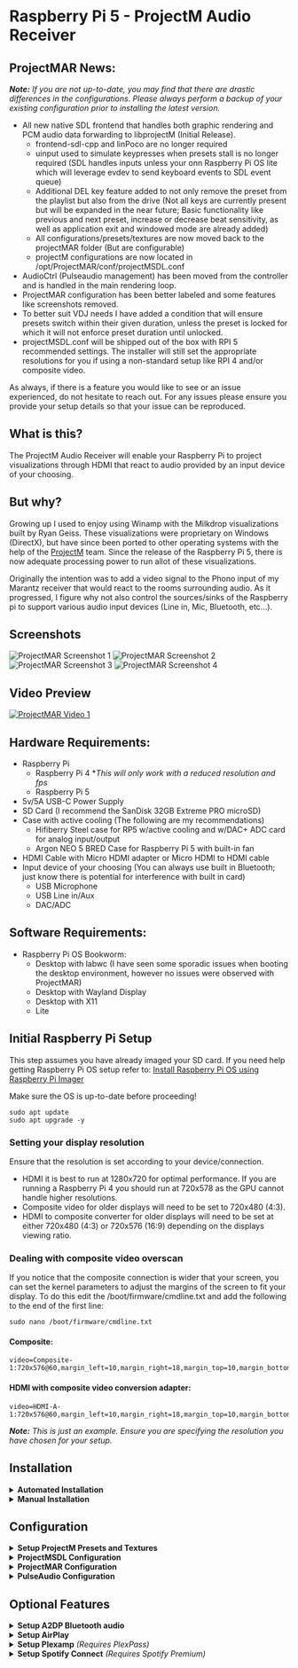 # Raspberry Pi 5 - ProjectM Audio Receiver

## ProjectMAR News:
***Note:** If you are not up-to-date, you may find that there are drastic differences in the configurations.  Please always perform a backup of your existing configuration prior to installing the latest version.*

 - All new native SDL frontend that handles both graphic rendering and PCM audio data forwarding to libprojectM (Initial Release).
   - frontend-sdl-cpp and linPoco are no longer required
   - uinput used to simulate keypresses when presets stall is no longer required (SDL handles inputs unless your onn Raspberry Pi OS lite which will leverage evdev to send keyboard events to SDL event queue)
   - Additional DEL key feature added to not only remove the preset from the playlist but also from the drive (Not all keys are currently present but will be expanded in the near future; Basic functionality like previous and next preset, increase or decrease beat sensitivity, as well as application exit and windowed mode are already added)
   - All configurations/presets/textures are now moved back to the projectMAR folder (But are configurable)
   - projectM configurations are now located in /opt/ProjectMAR/conf/projectMSDL.conf
 - AudioCtrl (Pulseaudio management) has been moved from the controller and is handled in the main rendering loop.
 - ProjectMAR configuration has been better labeled and some features like screenshots removed.
 - To better suit VDJ needs I have added a condition that will ensure presets switch within their given duration, unless the preset is locked for which it will not enforce preset duration until unlocked.
 - projectMSDL.conf will be shipped out of the box with RPI 5 recommended settings.  The installer will still set the appropriate resolutions for you if using a non-standard setup like RPI 4 and/or composite video.

 As always, if there is a feature you would like to see or an issue experienced, do not hesitate to reach out.  For any issues please ensure you provide your setup details so that your issue can be reproduced.

## What is this?
The ProjectM Audio Receiver will enable your Raspberry Pi to project visualizations through HDMI that react to audio provided by an input device of your choosing.  

## But why?
Growing up I used to enjoy using Winamp with the Milkdrop visualizations built by Ryan Geiss.  These visualizations were proprietary on Windows (DirectX), but have since been ported to other operating systems with the help of the [ProjectM](https://github.com/projectM-visualizer/projectm/tree/master) team.  Since the release of the Raspberry Pi 5, there is now adequate processing power to run allot of these visualizations.

Originally the intention was to add a video signal to the Phono input of my Marantz receiver that would react to the rooms surrounding audio.  As it progressed, I figure why not also control the sources/sinks of the Raspberry pi to support various audio input devices (Line in, Mic, Bluetooth, etc...).

## Screenshots
![ProjectMAR Screenshot 1](https://github.com/kholbrook1303/RPI5-Bookworm-ProjectM-Audio-Receiver/blob/main/resources/preview1.png)
![ProjectMAR Screenshot 2](https://github.com/kholbrook1303/RPI5-Bookworm-ProjectM-Audio-Receiver/blob/main/resources/preview2.png)
![ProjectMAR Screenshot 3](https://github.com/kholbrook1303/RPI5-Bookworm-ProjectM-Audio-Receiver/blob/main/resources/preview3.png)
![ProjectMAR Screenshot 4](https://github.com/kholbrook1303/RPI5-Bookworm-ProjectM-Audio-Receiver/blob/main/resources/preview4.png)

## Video Preview
[![ProjectMAR Video 1](https://img.youtube.com/vi/8kj53j3EDec/0.jpg)](https://www.youtube.com/watch?v=8kj53j3EDec)

## Hardware Requirements:

- Raspberry Pi
  - Raspberry Pi 4  **This will only work with a reduced resolution and fps*
  - Raspberry Pi 5
- 5v/5A USB-C Power Supply
- SD Card (I recommend the SanDisk 32GB Extreme PRO microSD)
- Case with active cooling (The following are my recommendations)
    - Hifiberry Steel case for RP5 w/active cooling and w/DAC+ ADC card for analog input/output
    - Argon NEO 5 BRED Case for Raspberry Pi 5 with built-in fan
- HDMI Cable with Micro HDMI adapter or Micro HDMI to HDMI cable
- Input device of your choosing (You can always use built in Bluetooth; just know there is potential for interference with built in card)
    - USB Microphone
    - USB Line in/Aux
    - DAC/ADC

## Software Requirements:
- Raspberry Pi OS Bookworm:
  - Desktop with labwc (I have seen some sporadic issues when booting the desktop environment, however no issues were observed with ProjectMAR)
  - Desktop with Wayland Display
  - Desktop with X11
  - Lite

## Initial Raspberry Pi Setup
This step assumes you have already imaged your SD card.  If you need help getting Raspberry Pi OS setup refer to: [Install Raspberry Pi OS using Raspberry Pi Imager](https://www.raspberrypi.com/software/)

Make sure the OS is up-to-date before proceeding!
```
sudo apt update
sudo apt upgrade -y
```

### Setting your display resolution
Ensure that the resolution is set according to your device/connection.  
- HDMI it is best to run at 1280x720 for optimal performance.  If you are running a Raspberry Pi 4 you should run at 720x578 as the GPU cannot handle higher resolutions.
- Composite video for older displays will need to be set to 720x480 (4:3).  
- HDMI to composite converter for older displays will need to be set at either 720x480 (4:3) or 720x576 (16:9) depending on the displays viewing ratio.

### Dealing with composite video overscan
If you notice that the composite connection is wider that your screen, you can set the kernel parameters to adjust the margins of the screen to fit your display.  To do this edit the /boot/firmware/cmdline.txt and add the following to the end of the first line:
```
sudo nano /boot/firmware/cmdline.txt
```

#### Composite:
```
video=Composite-1:720x576@60,margin_left=10,margin_right=18,margin_top=10,margin_bottom=20
```

#### HDMI with composite video conversion adapter:
```
video=HDMI-A-1:720x576@60,margin_left=10,margin_right=18,margin_top=10,margin_bottom=20
```
***Note:** This is just an example.  Ensure you are specifying the resolution you have chosen for your setup.*

## Installation

<details>
<summary><b>Automated Installation</b></summary>

### Install projectM, frontend SDL, and projectMAR using the new setup script

ProjectMAR installer is comprised of 2 optional installation modes:
- minimal: This will install everything but configure nothing.  This is a more advanced approach.
- optimal: This will set all of the projectMSDL configurations accordingly as well as set you resolution for ProjectMAR.  This is for users that just want it to function out-of-box.

ProjectMAR installer also supports the following optional plugins:
- a2dp: Bluetooth audio
- shairport-sync: Airplay casting support
- plexamp: PlexAmp casting support and web UI for library control (Requires Plex Pass)
- spotifyd: Spotify Connect (Requires premium subscription)

See below for usage instructions and examples.

#### Installer Usage:
```
Usage: install.sh [-m <value>] [-p <value>]
- a     Instructs the installer to setup an autostart entry for projectMAR (Default: false)
- m     Specifies the mode to install.
        The following modes are supported:
        - minimal           Base installtion for ProjectMAR)
        - optimized         Installtion with optimized configuration for ProjectMAR)
- p     Specifies the plugins you want installed (comma seperated list)
        The following plugins are supported:
        - a2dp              Bluetooth audio
        - shairport-sync    Airplay
        - spotifyd          Spotify Connect (Premium Subscription Required)
        - plexamp           Plexamp (Plex Pass Subscription Required)
```

#### Minimal Installation
```
curl -sSL https://raw.githubusercontent.com/kholbrook1303/RPI5-Bookworm-ProjectM-Audio-Receiver/dev/bin/install.sh | sudo bash -s -- -m minimal
```

#### Optimized Installation with Startup
```
curl -sSL https://raw.githubusercontent.com/kholbrook1303/RPI5-Bookworm-ProjectM-Audio-Receiver/dev/bin/install.sh | sudo bash -s -- -m optimized -a
```

#### Optimized Installation with Startup and plugins
```
curl -sSL https://raw.githubusercontent.com/kholbrook1303/RPI5-Bookworm-ProjectM-Audio-Receiver/dev/bin/install.sh | sudo bash -s -- -m optimized -a -p a2dp,shairport-sync,spotifyd,plexamp
```

#### Uninstall
```
curl -sSL https://raw.githubusercontent.com/kholbrook1303/RPI5-Bookworm-ProjectM-Audio-Receiver/dev/bin/install.sh | sudo bash -s -- -m uninstall
```

<i><b>Note:</b> Once the script has completed the system will be rebooted.  
If you enabled autostart on the installer the system should come up ready to go, otherwise
- Desktop OS: Run the projectMAR.sh shortcut on the desktop or run '/opt/ProjectMAR/env/bin/python3 /opt/ProjectMAR/projectMAR.py' to execute projectMAR.  
- Lite OS: Run '/opt/ProjectMAR/env/bin/python3 /opt/ProjectMAR/projectMAR.py' to execute projectMAR</i>
</details>

<details>
<summary><b>Manual Installation</b></summary></br>

  Lets add a directory to store our builds so we dont clutter the home directory
  ```
  mkdir -p /tmp/Builds
  ```

  ### Building ProjectM and Dependencies
  It is advised to only use the releases tested here as they are version controlled to ensure a seamless experience.

  <details>
  <summary><b>Building libprojectM</b></summary>

  ### Install the build tools and dependencies
  Get the mandatory packages:
  ```
  sudo apt install build-essential cmake libgl1-mesa-dev mesa-common-dev libglm-dev mesa-utils flex bison openssl libssl-dev git
  ```

  ### Download/extract/build libprojectM
  The current build this project uses is 4.0.0.  There is currently a bug in later releases that impact performance on the Raspberry Pi.
  ```
  cd /tmp/Builds
  wget https://github.com/projectM-visualizer/projectm/releases/download/v4.1.4/libprojectM-4.1.4.tar.gz
  tar xf libprojectM-4.1.4.tar.gz
  cd /tmp/Builds/libprojectM-4.1.4/
  mkdir build
  cd build
  cmake -DENABLE_GLES=ON -DCMAKE_BUILD_TYPE=Release -DCMAKE_INSTALL_PREFIX=/usr/local ..
  cmake --build . --parallel && sudo cmake --build . --target install
  ```

  </details>

  <details>
  <summary><b>Installing ProjectMAR</b></summary>

  ### Install the dependencies
  Install ProjectMAR dependencies
  ```
  sudo apt install pulseaudio python3-dev gcc
  ```

  Ensure that your account has permissions to input
  ```
  sudo usermod -aG input $USER
  ```

  Check to ensure your device is configured for PulseAudio by going to sudo raspi-config, then select Advanced Options - Audio Config - PulseAudio (Reboot if you made any changes)

  ### Download and setup ProjectM Audio Receiver from source
  Pull the sources from Github and copy files to installation directory (Make sure you replace $GROUP:$USER with the appropriate user and group)
  ```
  cd /tmp/Builds
  git clone https://github.com/kholbrook1303/RPI5-Bookworm-ProjectM-Audio-Receiver.git
  sudo mkdir /opt/ProjectMAR
  sudo cp -r /tmp/Builds/RPI5-Bookworm-ProjectM-Audio-Receiver/* /opt/ProjectMAR/
  sudo chown $GROUP:$USER /opt/ProjectMAR/ -R
  sudo chmod 777 -R /opt/ProjectMAR
  ```

  ### Setup Python virtual environment
  Install the virtual environment
  ```
  cd /opt/ProjectMAR/
  python3 -m venv env
  ```

  ### Get all Python dependencies
  Install all Python dependencies
  ```
  /opt/ProjectMAR/env/bin/python3 -m pip install -r requirements.txt
  ```

  ### Force the Open GL version

  Open the '/etc/environment' file to set environment variables
  ```
  sudo nano /etc/environment
  ```

  Add the following entry
  ```
  MESA_GL_VERSION_OVERRIDE=4.5
  ```

  ## Environment Specific Startup Instructions
  <details>
  <summary><b>RPI OS Desktop Instructions</b></summary>
  
  ### Setup the auto start on boot

  Add ProjectMAR to autostart
  ```
  sudo nano /etc/xdg/autostart/projectm.desktop
  ```

  Add the following configuration
  ```
  [Desktop Entry]
  Name=ProjectMAR
  Exec=/opt/ProjectMAR/env/bin/python3 /opt/ProjectMAR/projectMAR.py
  Type=Application
  ```
  </details>

  <details>
  <summary><b>RPI OS Lite Instructions</b></summary>

  ### Setup the auto start on boot

  Enable autologon if using the lite version of RPI OS

  Enable auto-logon.  Run the following command and then navigate to System Options -> Boot / Auto Logon -> Console Auto Logon
  ```
  sudo raspi-config
  ```

  ### Create a startup service
  Create a service by running
  ```
  sudo nano /etc/systemd/user/projectm.service
  ```

  ```
  [Unit]
  Description=ProjectMAR

  [Service]
  Type=simple
  ExecStart=/opt/ProjectMAR/env/bin/python3 /opt/ProjectMAR/projectMAR.py
  Restart=on-failure

  [Install]
  WantedBy=default.target
  ```

  Enable and start the service
  ```
  systemctl --user enable projectm
  systemctl --user start projectm
  ```
  </details>

  </details>

</details>

## Configuration

<details>
<summary><b>Setup ProjectM Presets and Textures</b></summary></br>

***Note:** If you ran the automated installation you already have my presets applied.  Proceed if you would like to add or change anything.*

The preset files define the visualizations via pixel shaders and Milkdrop-style equations and parameters.  The projectM library does not ship with any presets or textures so you want to grab them and deploy them.

There are many options available to you for presets and textures.  In the following I have outlined 3 options:
  <details>
  <summary><b>GitHub Repo - RPI5-ProjectM-Presets-Textures</b> <i>My hand selected presets and textures for the latest libprojectM release for the Raspberry Pi 5</i></summary>

  ### Download and move the presets and textures
  ```
  mkdir -p /tmp/Builds
  cd /tmp/Builds
  git clone https://github.com/kholbrook1303/RPI5-ProjectM-Presets-Textures.git
  cp /tmp/Builds/RPI5-ProjectM-Presets-Textures/presets/ /opt/ProjectMAR/ -R
  cp /tmp/Builds/RPI5-ProjectM-Presets-Textures/textures/ /opt/ProjectMAR/ -R
  ```

  </details>

  <details>
  <summary><b>GitHub Repo - projectM-presets-rpi5</b> <i>Presets and textures repository managed by mickabrig7, and benchmarked for the Raspberry Pi 5</i></summary>

  ### Download and move the presets and textures
  *Special thank you to [mickabrig7](https://github.com/mickabrig7/projectM-presets-rpi5) for benchmarking 11,233 presets to narrow down a package specially for the Raspberry Pi 5!*
  ```
  mkdir -p /tmp/Builds
  cd /tmp/Builds
  git clone https://github.com/mickabrig7/projectM-presets-rpi5.git
  cp /tmp/Builds/projectM-presets-rpi5/presets/ /opt/ProjectMAR/ -R
  cp /tmp/Builds/projectM-presets-rpi5/textures/ /opt/ProjectMAR/ -R
  ```

  Adjust /opt/ProjectMAR/conf/projectMSDL.conf to include the preset and texture directories
  ```
  projectM.presetPath = /opt/ProjectMAR/presets
  projectM.texturePath = /opt/ProjectMAR/textures
  ```

  </details>


  <details>
  <summary><b>Manual Method</b> <i>Resources to obtain community presets and textures</i></summary>

  ### General Presets and Textures:
  Textures:
  - [Base Milkdrop texture pack](https://github.com/projectM-visualizer/presets-milkdrop-texture-pack) - Recommended for
    use with _any_ preset pack!

  Presets:
  - [Cream of the Crop Pack](https://github.com/projectM-visualizer/presets-cream-of-the-crop) - A collection of about 10K
    presets compiled by Jason Fletcher. Currently, projectM's default preset pack.
  - [Classic projectM Presets](https://github.com/projectM-visualizer/presets-projectm-classic) - A bit over 4K presets
    shipped with previous versions of projectM.
  - [Milkdrop 2 Presets](https://github.com/projectM-visualizer/presets-milkdrop-original) - The original preset
    collection shipped with Milkdrop and Winamp.
  - [En D Presets](https://github.com/projectM-visualizer/presets-en-d) - About 50 presets created by "En D".

  </br></details>

</details>

<details>
<summary><b>ProjectMSDL Configuration</b></summary></br>

***Note:** If you ran the automated installation you already have the appropriate settings applied.  Only proceed if you would like to apply additional configurations.  I have performed testing of this in Desktop with the resolution set higher but with fullscreen exclusive set to 1280x720 however the performance did not improve.  Furthermore when exclusive mode is enabled but not fullscreen, you will get a cursor that can only be removed by hitting escape.  While this also sounds strange, only set the window size resolution.*


Adjust /opt/ProjectMAR/projectMSDL.conf to suit the Raspberry Pi.  Change the following configurations to the below:
```
window.fullscreen = true

# If using a Raspberry Pi 4, ensure this is set to no more than 720x480 and the projectM.fps is set to 30
window.width = 1280
window.height = 720

projectM.presetPath = /opt/ProjectMAR/presets
projectM.texturePath = /opt/ProjectMAR/textures

## This setting is optional
projectM.displayDuration = 60

## This setting is optional
projectM.shuffleEnabled = false

projectM.meshX = 64
projectM.meshY = 32

projectM.transitionDuration = 0

## These settings are optional (When enabled a preset transition will occur on a "hard cut")
projectM.hardCutsEnabled = true
projectM.hardCutDuration = 30
```

</details>

<details>
<summary><b>ProjectMAR Configuration</b></summary></br>
  By default, ProjectMAR is set to automatic (/opt/ProjectMAR/conf/projectMAR.conf).  This means that it will handle the audio devices automatically so you do not need to have advanced knowledge of your devices.

  If you prefer to define your devices and their feature sets, switch the audio_mode to manual and proceed with device configuration in the following configuration files:
  - audio_cards.conf
  - audio_sources.conf
  - audio_sinks.conf
  - audio_plugins.conf
</details>

<details>
<summary><b>PulseAudio Configuration</b></summary></br>

To enable higher sample rates in Pulseaudio (Specifically for various DACs) ensure you add the following to Pulseaudio daemon config (/etc/pulse/daemon.conf)
```
resample-method = soxr-vhq
avoid-resampling = true
default-sample-format = s24le
default-sample-rate = 44100
alternate-sample-rate = 48000
```

Either restart or you can run 
```
systemctl --user restart pulseaudio.socket
systemctl --user restart pulseaudio.service

```
</details>

## Optional Features

<details>
<summary><b>Setup A2DP Bluetooth audio </b></summary>

### Get Bluetooth dependencies

Acquire all the necessary dependecies
```
sudo apt-get install pulseaudio-module-bluetooth
```

### Configure Bluetooth functionality
Make the Pi permanently discoverable as an A2DP Sink.
```
sudo nano /etc/bluetooth/main.conf
```

And add / uncomment / change
```
Class = 0x41C

DiscoverableTimeout = 0
```

```
sudo systemctl restart bluetooth
```

```
bluetoothctl power on
bluetoothctl discoverable on
bluetoothctl pairable on
bluetoothctl agent on
```

Auto pairing / trusting / no PIN
```
sudo apt-get install bluez-tools
```

### Configure Bluetooth agent service
```
sudo nano /etc/systemd/system/bt-agent.service
```

```
[Unit]
Description=Bluetooth Auth Agent
After=bluetooth.service
PartOf=bluetooth.service

[Service]
Type=simple
ExecStart=/usr/bin/bt-agent -c NoInputNoOutput
KillSignal=SIGUSR1

[Install]
WantedBy=bluetooth.target
```

Enable and start the Bluetooth service
```
sudo systemctl enable bt-agent
sudo systemctl start bt-agent
```

Reboot
```
sudo reboot
```

</details>

<details>
<summary><b>Setup AirPlay</b></summary>


### Setup and build Shairport Sync

* It is advised to follow the most recent build steps from https://github.com/mikebrady/shairport-sync/blob/master/BUILD.md

### Get Shairport-Sync dependencies
Install required dependencies
```
sudo apt install --no-install-recommends build-essential git autoconf automake libtool libpulse-dev \
    libpopt-dev libconfig-dev libasound2-dev avahi-daemon libavahi-client-dev libssl-dev libsoxr-dev \
    libplist-dev libsodium-dev libavutil-dev libavcodec-dev libavformat-dev uuid-dev libgcrypt-dev xxd
```

### Obtain the latest source
Clone and build shairport-sync
```
mkdir -p /tmp/Builds
cd /tmp/Builds
wget https://github.com/mikebrady/shairport-sync/archive/refs/tags/4.3.7.tar.gz
tar xf 4.3.7.tar.gz
cd /tmp/Builds/shairport-sync-4.3.7/
autoreconf -fi
./configure --sysconfdir=/etc --with-alsa \
    --with-soxr --with-avahi --with-ssl=openssl --with-systemd --with-airplay-2 --with-pa
make
sudo make install
```

### Setup and build NQPTP
* It is advised to follow the most recent build steps from https://github.com/mikebrady/nqptp

Clone and build nqptp
```
mkdir -p /tmp/Builds
cd /tmp/Builds
wget https://github.com/mikebrady/nqptp/archive/refs/tags/1.2.4.tar.gz
tar xf 1.2.4.tar.gz
cd /tmp/Builds/nqptp-1.2.4
autoreconf -fi
./configure --with-systemd-startup
make
sudo make install
```

### Enable Services
```
sudo systemctl enable nqptp
sudo systemctl start nqptp
```

## Startup Instructions
Open projectMAR.conf and navigate to the 'general' section.  Ensure that plugin_ctrl is set to 'True'.
```
plugin_ctrl=True
```

Open /conf/audio_plugins.conf add an additional plugins with a unique name to audio_plugins
```
audio_plugins=plugin1
```

Beneath the 'general' section in /conf/audio_plugins.conf, add a new section using the unique plugin name you created, then add the necessary parameters
```
[plugin1]
name=Shairport-Sync
path=/usr/local/bin/shairport-sync
arguments=
restore=true
```

</details>

<details>
<summary><b>Setup Plexamp</b> <i>(Requires PlexPass)</i></summary>

### Get PlexAmp and NodeJS

```
mkdir -p /tmp/Builds
cd /tmp/Builds
wget https://plexamp.plex.tv/headless/Plexamp-Linux-headless-v4.11.5.tar.bz2
tar -xvjf Plexamp-Linux-headless-v4.11.5.tar.bz2
sudo cp /tmp/Builds/plexamp/ /opt/ -r
cd /opt/plexamp
sudo apt-get install -y ca-certificates curl gnupg && sudo mkdir -p /etc/apt/keyrings
curl -fsSL https://deb.nodesource.com/gpgkey/nodesource-repo.gpg.key | sudo gpg --dearmor -o /etc/apt/keyrings/nodesource.gpg
NODE_MAJOR=20
echo deb [signed-by=/etc/apt/keyrings/nodesource.gpg] https://deb.nodesource.com/node_$NODE_MAJOR.x nodistro main | sudo tee /etc/apt/sources.list.d/nodesource.list
sudo apt-get update && sudo apt-get install -y nodejs
```

### Setup your Plexamp token

Initialize Plexamp for the first time
```
node /opt/plexamp/js/index.js
```

Obtain your claim token.  In a seperate browser goto:
https://plex.tv/claim

Paste the claim code in the terminal window and proceed with naming your player

## Startup Instructions

Open projectMAR.conf and navigate to the 'general' section.  Ensure that plugin_ctrl is set to 'True'.
```
plugin_ctrl=True
```

Open /conf/audio_plugins.conf add an additional plugins with a unique name to audio_plugins
```
audio_plugins=plugin2
```

Beneath the 'general' section in /conf/audio_plugins.conf, add a new section using the unique plugin name you created, then add the necessary parameters
```
[plugin2]
name=PlexAmp
path=/usr/bin/node
arguments=/opt/plexamp/js/index.js
```

## Instructions for casting
Once running goto PlexAmp on your mobile device and select the cast button.  In the menu of systems select the hostname of your Raspberry Pi to broadcast music.

## Instructions for using without casting
On a system with a web browser navigate to your Plexamp system
```
http://<RaspberryPi_IP>:32500
```

Login with your PlexPass credentials and you can now control PlexAmp music on your pi

</details>

<details>
<summary><b>Setup Spotify Connect</b> <i>(Requires Spotify Premium)</i></summary>

### Get Spotifyd

```
mkdir -p /tmp/Builds
cd /tmp/Builds
wget https://github.com/Spotifyd/spotifyd/releases/download/v0.4.0/spotifyd-linux-aarch64-default.tar.gz
tar xzf spotifyd-linux-aarch64-default.tar.gz
chmod +x spotifyd
sudo chown root:root spotifyd
sudo mv spotifyd /usr/local/bin/spotifyd
```

### Advanced Configurations

Spotify should work out of the box with defaults but you can also fine tune your setup.  To do so first create a configuration file in /etc/
```
sudo nano /etc/spotifyd.conf
```

Goto the following site and you can see an example confirguration to copy and paste.  Any configurations you want to customize, just uncomment the parameter.

https://docs.spotifyd.rs/configuration/index.html

## Startup Instructions

Open projectMAR.conf and navigate to the 'general' section.  Ensure that plugin_ctrl is set to 'True'.
```
plugin_ctrl=True
```

Open /conf/audio_plugins.conf add an additional plugins with a unique name to audio_plugins
```
audio_plugins=plugin3
```

Beneath the 'general' section in /conf/audio_plugins.conf, add a new section using the unique plugin name you created, then add the necessary parameters
```
[plugin3]
name=Spotify
path=/usr/local/bin/spotifyd
arguments=--no-daemon --backend pulseaudio
```

## Instructions for casting
Once running goto Spotify on your mobile device and select the devices button.  In the menu of systems select the hostname of your Raspberry Pi to broadcast music.

</details>